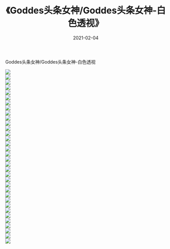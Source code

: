 ﻿---
layout: post
title:  《Goddes头条女神/Goddes头条女神-白色透视》
date:   2021-02-04
img: http://img.660000.xyz/Sharelink/网络美图/2021/Goddes头条女神/Goddes头条女神-白色透视/000.jpg
categories: [美女, 清纯, 唯美]
---

Goddes头条女神/Goddes头条女神-白色透视

 ![](http://img.660000.xyz/Sharelink/网络美图/2021/Goddes头条女神/Goddes头条女神-白色透视/001.jpg) <br>![](http://img.660000.xyz/Sharelink/网络美图/2021/Goddes头条女神/Goddes头条女神-白色透视/002.jpg) <br>![](http://img.660000.xyz/Sharelink/网络美图/2021/Goddes头条女神/Goddes头条女神-白色透视/003.jpg) <br>![](http://img.660000.xyz/Sharelink/网络美图/2021/Goddes头条女神/Goddes头条女神-白色透视/004.jpg) <br>![](http://img.660000.xyz/Sharelink/网络美图/2021/Goddes头条女神/Goddes头条女神-白色透视/005.jpg) <br>![](http://img.660000.xyz/Sharelink/网络美图/2021/Goddes头条女神/Goddes头条女神-白色透视/006.jpg) <br>![](http://img.660000.xyz/Sharelink/网络美图/2021/Goddes头条女神/Goddes头条女神-白色透视/007.jpg) <br>![](http://img.660000.xyz/Sharelink/网络美图/2021/Goddes头条女神/Goddes头条女神-白色透视/008.jpg) <br>![](http://img.660000.xyz/Sharelink/网络美图/2021/Goddes头条女神/Goddes头条女神-白色透视/009.jpg) <br>![](http://img.660000.xyz/Sharelink/网络美图/2021/Goddes头条女神/Goddes头条女神-白色透视/010.jpg) <br>![](http://img.660000.xyz/Sharelink/网络美图/2021/Goddes头条女神/Goddes头条女神-白色透视/011.jpg) <br>![](http://img.660000.xyz/Sharelink/网络美图/2021/Goddes头条女神/Goddes头条女神-白色透视/012.jpg) <br>![](http://img.660000.xyz/Sharelink/网络美图/2021/Goddes头条女神/Goddes头条女神-白色透视/013.jpg) <br>![](http://img.660000.xyz/Sharelink/网络美图/2021/Goddes头条女神/Goddes头条女神-白色透视/014.jpg) <br>![](http://img.660000.xyz/Sharelink/网络美图/2021/Goddes头条女神/Goddes头条女神-白色透视/015.jpg) <br>![](http://img.660000.xyz/Sharelink/网络美图/2021/Goddes头条女神/Goddes头条女神-白色透视/016.jpg) <br>![](http://img.660000.xyz/Sharelink/网络美图/2021/Goddes头条女神/Goddes头条女神-白色透视/017.jpg) <br>![](http://img.660000.xyz/Sharelink/网络美图/2021/Goddes头条女神/Goddes头条女神-白色透视/018.jpg) <br>![](http://img.660000.xyz/Sharelink/网络美图/2021/Goddes头条女神/Goddes头条女神-白色透视/019.jpg) <br>![](http://img.660000.xyz/Sharelink/网络美图/2021/Goddes头条女神/Goddes头条女神-白色透视/020.jpg) <br>![](http://img.660000.xyz/Sharelink/网络美图/2021/Goddes头条女神/Goddes头条女神-白色透视/021.jpg) <br>![](http://img.660000.xyz/Sharelink/网络美图/2021/Goddes头条女神/Goddes头条女神-白色透视/022.jpg) <br>![](http://img.660000.xyz/Sharelink/网络美图/2021/Goddes头条女神/Goddes头条女神-白色透视/023.jpg) <br>![](http://img.660000.xyz/Sharelink/网络美图/2021/Goddes头条女神/Goddes头条女神-白色透视/024.jpg) <br>![](http://img.660000.xyz/Sharelink/网络美图/2021/Goddes头条女神/Goddes头条女神-白色透视/025.jpg) <br>![](http://img.660000.xyz/Sharelink/网络美图/2021/Goddes头条女神/Goddes头条女神-白色透视/026.jpg) <br>![](http://img.660000.xyz/Sharelink/网络美图/2021/Goddes头条女神/Goddes头条女神-白色透视/027.jpg) <br>![](http://img.660000.xyz/Sharelink/网络美图/2021/Goddes头条女神/Goddes头条女神-白色透视/028.jpg) <br>![](http://img.660000.xyz/Sharelink/网络美图/2021/Goddes头条女神/Goddes头条女神-白色透视/029.jpg) <br>![](http://img.660000.xyz/Sharelink/网络美图/2021/Goddes头条女神/Goddes头条女神-白色透视/030.jpg) <br>![](http://img.660000.xyz/Sharelink/网络美图/2021/Goddes头条女神/Goddes头条女神-白色透视/031.jpg) <br>![](http://img.660000.xyz/Sharelink/网络美图/2021/Goddes头条女神/Goddes头条女神-白色透视/032.jpg) <br>![](http://img.660000.xyz/Sharelink/网络美图/2021/Goddes头条女神/Goddes头条女神-白色透视/033.jpg) <br>![](http://img.660000.xyz/Sharelink/网络美图/2021/Goddes头条女神/Goddes头条女神-白色透视/034.jpg) <br>